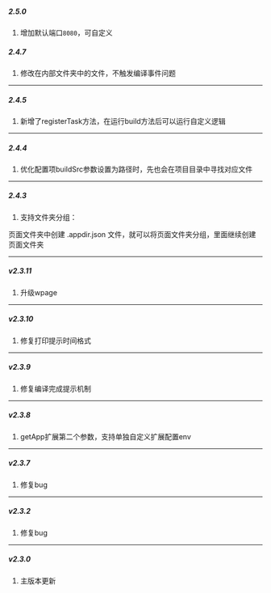 ##### 2.5.0

1. 增加默认端口`8080`，可自定义

##### 2.4.7

1. 修改在内部文件夹中的文件，不触发编译事件问题

---

##### 2.4.5

1. 新增了registerTask方法，在运行build方法后可以运行自定义逻辑

---

##### 2.4.4

1. 优化配置项buildSrc参数设置为路径时，先也会在项目目录中寻找对应文件

---

##### 2.4.3

1. 支持文件夹分组：

页面文件夹中创建 .appdir.json 文件，就可以将页面文件夹分组，里面继续创建页面文件夹

---

##### v2.3.11

1. 升级wpage

---

##### v2.3.10

1. 修复打印提示时间格式

---

##### v2.3.9

1. 修复编译完成提示机制

---

##### v2.3.8

1. getApp扩展第二个参数，支持单独自定义扩展配置env

---

##### v2.3.7

1. 修复bug

---

##### v2.3.2

1. 修复bug

---

##### v2.3.0

1. 主版本更新